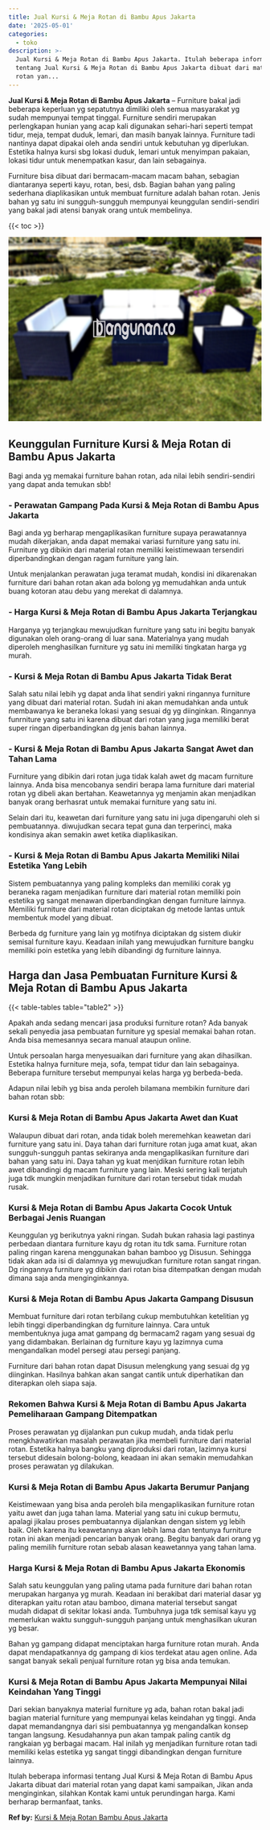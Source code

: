 ```yaml
---
title: Jual Kursi & Meja Rotan di Bambu Apus Jakarta
date: '2025-05-01'
categories:
  - toko
description: >-
  Jual Kursi & Meja Rotan di Bambu Apus Jakarta. Itulah beberapa informasi
  tentang Jual Kursi & Meja Rotan di Bambu Apus Jakarta dibuat dari material
  rotan yan...
---
```


**Jual Kursi & Meja Rotan di Bambu Apus Jakarta** – Furniture bakal jadi beberapa keperluan yg sepatutnya dimiliki oleh semua masyarakat yg sudah mempunyai tempat tinggal. Furniture sendiri merupakan perlengkapan hunian yang acap kali digunakan sehari-hari seperti tempat tidur, meja, tempat duduk, lemari, dan masih banyak lainnya. Furniture tadi nantinya dapat dipakai oleh anda sendiri untuk kebutuhan yg diperlukan. Estetika halnya kursi sbg lokasi duduk, lemari untuk menyimpan pakaian, lokasi tidur untuk menempatkan kasur, dan lain sebagainya.

Furniture bisa dibuat dari bermacam-macam macam bahan, sebagian diantaranya seperti kayu, rotan, besi, dsb. Bagian bahan yang paling sederhana diaplikasikan untuk membuat furniture adalah bahan rotan. Jenis bahan yg satu ini sungguh-sungguh mempunyai keunggulan sendiri-sendiri yang bakal jadi atensi banyak orang untuk membelinya.

{{< toc >}}

![Jual Kursi & Meja Rotan di Bambu Apus Jakarta](/images/kursi-meja-rotan-murah47.png)

## Keunggulan Furniture Kursi & Meja Rotan di Bambu Apus Jakarta

Bagi anda yg memakai furniture bahan rotan, ada nilai lebih sendiri-sendiri yang dapat anda temukan sbb!

### \- Perawatan Gampang Pada Kursi & Meja Rotan di Bambu Apus Jakarta

Bagi anda yg berharap mengaplikasikan furniture supaya perawatannya mudah dikerjakan, anda dapat memakai variasi furniture yang satu ini. Furniture yg dibikin dari material rotan memiliki keistimewaan tersendiri diperbandingkan dengan ragam furniture yang lain.

Untuk menjalankan perawatan juga teramat mudah, kondisi ini dikarenakan furniture dari bahan rotan akan ada bolong yg memudahkan anda untuk buang kotoran atau debu yang merekat di dalamnya.

### \- Harga Kursi & Meja Rotan di Bambu Apus Jakarta Terjangkau

Harganya yg terjangkau mewujudkan furniture yang satu ini begitu banyak digunakan oleh orang-orang di luar sana. Materialnya yang mudah diperoleh menghasilkan furniture yg satu ini memiliki tingkatan harga yg murah.

### \- Kursi & Meja Rotan di Bambu Apus Jakarta Tidak Berat

Salah satu nilai lebih yg dapat anda lihat sendiri yakni ringannya furniture yang dibuat dari material rotan. Sudah ini akan memudahkan anda untuk membawanya ke beraneka lokasi yang sesuai dg yg diinginkan. Ringannya funrniture yang satu ini karena dibuat dari rotan yang juga memiliki berat super ringan diperbandingkan dg jenis bahan lainnya.

### \- Kursi & Meja Rotan di Bambu Apus Jakarta Sangat Awet dan Tahan Lama

Furniture yang dibikin dari rotan juga tidak kalah awet dg macam furniture lainnya. Anda bisa mencobanya sendiri berapa lama furniture dari material rotan yg dibeli akan bertahan. Keawetannya yg menjamin akan menjadikan banyak orang berhasrat untuk memakai furniture yang satu ini.

Selain dari itu, keawetan dari furniture yang satu ini juga dipengaruhi oleh si pembuatannya. diwujudkan secara tepat guna dan terperinci, maka kondisinya akan semakin awet ketika diaplikasikan.

### \- Kursi & Meja Rotan di Bambu Apus Jakarta Memiliki Nilai Estetika Yang Lebih

Sistem pembuatannya yang paling kompleks dan memiliki corak yg beraneka ragam menjadikan furniture dari material rotan memiliki poin estetika yg sangat menawan diperbandingkan dengan furniture lainnya. Memiliki furniture dari material rotan diciptakan dg metode lantas untuk membentuk model yang dibuat.

Berbeda dg furniture yang lain yg motifnya diciptakan dg sistem diukir semisal furniture kayu. Keadaan inilah yang mewujudkan furniture bangku memiliki poin estetika yang lebih dibandingi dg furniture lainnya.

## Harga dan Jasa Pembuatan Furniture Kursi & Meja Rotan di Bambu Apus Jakarta

{{< table-tables table="table2" >}}

Apakah anda sedang mencari jasa produksi furniture rotan? Ada banyak sekali penyedia jasa pembuatan furniture yg spesial memakai bahan rotan. Anda bisa memesannya secara manual ataupun online.

Untuk persoalan harga menyesuaikan dari furniture yang akan dihasilkan. Estetika halnya furniture meja, sofa, tempat tidur dan lain sebagainya. Beberapa furniture tersebut mempunyai kelas harga yg berbeda-beda.

Adapun nilai lebih yg bisa anda peroleh bilamana membikin furniture dari bahan rotan sbb:

### Kursi & Meja Rotan di Bambu Apus Jakarta Awet dan Kuat

Walaupun dibuat dari rotan, anda tidak boleh meremehkan keawetan dari furniture yang satu ini. Daya tahan dari furniture rotan juga amat kuat, akan sungguh-sungguh pantas sekiranya anda mengaplikasikan furniture dari bahan yang satu ini. Daya tahan yg kuat menjdikan furniture rotan lebih awet dibandingi dg macam furniture yang lain. Meski sering kali terjatuh juga tdk mungkin menjadikan furniture dari rotan tersebut tidak mudah rusak.

### Kursi & Meja Rotan di Bambu Apus Jakarta Cocok Untuk Berbagai Jenis Ruangan

Keunggulan yg berikutnya yakni ringan. Sudah bukan rahasia lagi pastinya perbedaan diantara furniture kayu dg rotan itu tdk sama. Furniture rotan paling ringan karena menggunakan bahan bamboo yg Disusun. Sehingga tidak akan ada isi di dalamnya yg mewujudkan furniture rotan sangat ringan. Dg ringannya furniture yg dibikin dari rotan bisa ditempatkan dengan mudah dimana saja anda menginginkannya.

### Kursi & Meja Rotan di Bambu Apus Jakarta Gampang Disusun

Membuat furniture dari rotan terbilang cukup membutuhkan ketelitian yg lebih tinggi diperbandingkan dg furniture lainnya. Cara untuk membentuknya juga amat gampang dg bermacam2 ragam yang sesuai dg yang didambakan. Berlainan dg furniture kayu yg lazimnya cuma mengandalkan model persegi atau persegi panjang.

Furniture dari bahan rotan dapat Disusun melengkung yang sesuai dg yg diinginkan. Hasilnya bahkan akan sangat cantik untuk diperhatikan dan diterapkan oleh siapa saja.

### Rekomen Bahwa Kursi & Meja Rotan di Bambu Apus Jakarta Pemeliharaan Gampang Ditempatkan

Proses perawatan yg dijalankan pun cukup mudah, anda tidak perlu mengkhawatirkan masalah perawatan jika membeli furniture dari material rotan. Estetika halnya bangku yang diproduksi dari rotan, lazimnya kursi tersebut didesain bolong-bolong, keadaan ini akan semakin memudahkan proses perawatan yg dilakukan.

### Kursi & Meja Rotan di Bambu Apus Jakarta Berumur Panjang

Keistimewaan yang bisa anda peroleh bila mengaplikasikan furniture rotan yaitu awet dan juga tahan lama. Material yang satu ini cukup bermutu, apalagi jikalau proses pembuatannya dijalankan dengan sistem yg lebih baik. Oleh karena itu keawetannya akan lebih lama dan tentunya furniture rotan ini akan menjadi pencarian banyak orang. Begitu banyak dari orang yg paling memilih furniture rotan sebab alasan keawetannya yang tahan lama.

### Harga Kursi & Meja Rotan di Bambu Apus Jakarta Ekonomis

Salah satu keunggulan yang paling utama pada furniture dari bahan rotan merupakan harganya yg murah. Keadaan ini berakibat dari material dasar yg diterapkan yaitu rotan atau bamboo, dimana material tersebut sangat mudah didapat di sekitar lokasi anda. Tumbuhnya juga tdk semisal kayu yg memerlukan waktu sungguh-sungguh panjang untuk menghasilkan ukuran yg besar.

Bahan yg gampang didapat menciptakan harga furniture rotan murah. Anda dapat mendapatkannya dg gampang di kios terdekat atau agen online. Ada sangat banyak sekali penjual furniture rotan yg bisa anda temukan.

### Kursi & Meja Rotan di Bambu Apus Jakarta Mempunyai Nilai Keindahan Yang Tinggi

Dari sekian banyaknya material furniture yg ada, bahan rotan bakal jadi bagian material furniture yang mempunyai kelas keindahan yg tinggi. Anda dapat memandangnya dari sisi pembuatannya yg mengandalkan konsep tangan langsung. Kesudahannya pun akan tampak paling cantik dg rangkaian yg berbagai macam. Hal inilah yg menjadikan furniture rotan tadi memiliki kelas estetika yg sangat tinggi dibandingkan dengan furniture lainnya.

Itulah beberapa informasi tentang Jual Kursi & Meja Rotan di Bambu Apus Jakarta dibuat dari material rotan yang dapat kami sampaikan, Jikan anda menginginkan, silahkan Kontak kami untuk perundingan harga. Kami berharap bermanfaat, tanks.

**Ref by:** [Kursi & Meja Rotan Bambu Apus Jakarta](https://id.wikipedia.org/wiki/Kursi)
